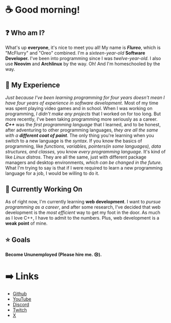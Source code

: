 # ☕ Good morning!

## ❓ Who am I?
  What's up **everyone**, it's nice to meet you all! My name is ***Flureo***, which is "McFlurry" and "Oreo" combined. I'm a *sixteen-year-old* **Software Developer.** I've been into programming since I was *twelve-year-old*. I also use **Neovim** and **Archlinux** by the way. Oh! And I'm homeschooled by the way.

## 🤔 My Experience
  *Just because I've been learning programming for four years doesn't mean I have four years of experience in software development.* Most of my time was spent playing video games and in school. When I was working on programming, *I didn't make any projects* that I worked on for too long. But more recently, I've been taking programming more seriously as a career. ***C++*** was the *first programming language* that I learned, and to be honest, after adventuring to other programming languages, *they are all the same with a* ***different coat of paint***. The only thing you're learning when you switch to a new language is the *syntax*. If you know the basics of programming, like *functions, variables, pointers(in some languages), data structures, and classes,* you know *every programming language*. It's kind of like *Linux distros*. They are all the same, just with different package managers and desktop environments, *which can be changed in the future.* What I'm trying to say is that if I were required to learn a new programming language for a job, I would be willing to do it.

## 💼 Currently Working On
  As of right now, I'm currently learning **web development**. I want to *pursue programming as a career*, and after some research, I've decided that web development is the *most efficient* way to get my foot in the door. As much as I love C++, I have to admit to the numbers. Plus, web development is a **weak point** of mine.

## ⭐ Goals
  **Become Ununemployed (Please hire me. 😢).**

# ➡️ Links
- [Github](https://github.com/Flureo)
- [YouTube](https://www.youtube.com/@flureo)
- [Discord](https://discord.com/users/990647636862328882)
- [Twitch](https://www.twitch.tv/mcflureos)
- [X](https://twitter.com/@flureos)
